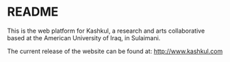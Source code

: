 # README

This is the web platform for Kashkul, a research and arts collaborative based at the American University of Iraq, in Sulaimani.

The current release of the website can be found at: http://www.kashkul.com